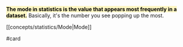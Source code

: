 <mark style="background: #FFF3A3A6;">**The mode in statistics is the value that appears most frequently in a dataset.**</mark> Basically, it's the number you see popping up the most.

[[concepts/statistics/Mode|Mode]]

#card 